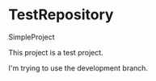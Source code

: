 # TestRepository
SimpleProject

This project is a test project.

I'm trying to use the development branch.
